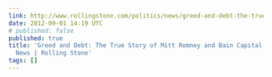 ```yaml
---
link: http://www.rollingstone.com/politics/news/greed-and-debt-the-true-story-of-mitt-romney-and-bain-capital-20120829?print=true
date: 2012-09-01 14:19 UTC
# published: false
published: true
title: 'Greed and Debt: The True Story of Mitt Romney and Bain Capital | Politics
  News | Rolling Stone'
tags: []
---
```



